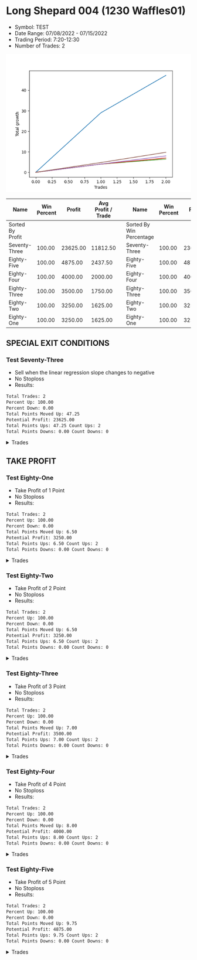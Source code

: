 # Long Shepard 004 (1230 Waffles01) 
- Symbol: TEST
- Date Range: 07/08/2022 - 07/15/2022
- Trading Period: 7:20-12:30
- Number of Trades: 2

![Plot](LongShepard004(1230Waffles01)TEST.png)

| Name | Win Percent | Profit | Avg Profit / Trade |     | Name | Win Percent | Profit | Avg Profit / Trade |
| ---- | ----------- | ------ | ------------------ | --- | ---- | ----------- | ------ | ------------------ |
| Sorted By <br> Profit | | | | | Sorted By <br> Win Percentage ||||
| Seventy-Three | 100.00 | 23625.00 | 11812.50 |     | Seventy-Three | 100.00 | 23625.00 | 11812.50 |
| Eighty-Five | 100.00 | 4875.00 | 2437.50 |     | Eighty-Five | 100.00 | 4875.00 | 2437.50 |
| Eighty-Four | 100.00 | 4000.00 | 2000.00 |     | Eighty-Four | 100.00 | 4000.00 | 2000.00 |
| Eighty-Three | 100.00 | 3500.00 | 1750.00 |     | Eighty-Three | 100.00 | 3500.00 | 1750.00 |
| Eighty-Two | 100.00 | 3250.00 | 1625.00 |     | Eighty-Two | 100.00 | 3250.00 | 1625.00 |
| Eighty-One | 100.00 | 3250.00 | 1625.00 |     | Eighty-One | 100.00 | 3250.00 | 1625.00 |

## SPECIAL EXIT CONDITIONS 

### Test Seventy-Three
* Sell when the linear regression slope changes to negative
* No Stoploss
* Results:
```
Total Trades: 2
Percent Up: 100.00
Percent Down: 0.00
Total Points Moved Up: 47.25
Potential Profit: 23625.00
Total Points Ups: 47.25 Count Ups: 2
Total Points Downs: 0.00 Count Downs: 0
```

<details><summary>Trades</summary>

<code>In: 2022-07-13 07:30:00		Out: 2022-07-13 07:59:55		Total Position Time: 29:55		Total Move Up: 29.00		Total to Date: 29.00</code> <br />
<code>In: 2022-07-13 07:35:00		Out: 2022-07-13 08:04:55		Total Position Time: 29:55		Total Move Up: 18.25		Total to Date: 47.25</code> <br />


</details>

## TAKE PROFIT

### Test Eighty-One
* Take Profit of 1 Point
* No Stoploss
* Results:
```
Total Trades: 2
Percent Up: 100.00
Percent Down: 0.00
Total Points Moved Up: 6.50
Potential Profit: 3250.00
Total Points Ups: 6.50 Count Ups: 2
Total Points Downs: 0.00 Count Downs: 0
```

<details><summary>Trades</summary>

<code>In: 2022-07-13 07:30:00		Out: 2022-07-13 07:31:20		Total Position Time: 01:20		Total Move Up: 4.00		Total to Date: 4.00</code> <br />
<code>In: 2022-07-13 07:35:00		Out: 2022-07-13 07:35:10		Total Position Time: 00:10		Total Move Up: 2.50		Total to Date: 6.50</code> <br />


</details>

### Test Eighty-Two
* Take Profit of 2 Point
* No Stoploss
* Results:
```
Total Trades: 2
Percent Up: 100.00
Percent Down: 0.00
Total Points Moved Up: 6.50
Potential Profit: 3250.00
Total Points Ups: 6.50 Count Ups: 2
Total Points Downs: 0.00 Count Downs: 0
```

<details><summary>Trades</summary>

<code>In: 2022-07-13 07:30:00		Out: 2022-07-13 07:31:20		Total Position Time: 01:20		Total Move Up: 4.00		Total to Date: 4.00</code> <br />
<code>In: 2022-07-13 07:35:00		Out: 2022-07-13 07:35:10		Total Position Time: 00:10		Total Move Up: 2.50		Total to Date: 6.50</code> <br />


</details>

### Test Eighty-Three
* Take Profit of 3 Point
* No Stoploss
* Results:
```
Total Trades: 2
Percent Up: 100.00
Percent Down: 0.00
Total Points Moved Up: 7.00
Potential Profit: 3500.00
Total Points Ups: 7.00 Count Ups: 2
Total Points Downs: 0.00 Count Downs: 0
```

<details><summary>Trades</summary>

<code>In: 2022-07-13 07:30:00		Out: 2022-07-13 07:31:20		Total Position Time: 01:20		Total Move Up: 4.00		Total to Date: 4.00</code> <br />
<code>In: 2022-07-13 07:35:00		Out: 2022-07-13 07:35:15		Total Position Time: 00:15		Total Move Up: 3.00		Total to Date: 7.00</code> <br />


</details>

### Test Eighty-Four
* Take Profit of 4 Point
* No Stoploss
* Results:
```
Total Trades: 2
Percent Up: 100.00
Percent Down: 0.00
Total Points Moved Up: 8.00
Potential Profit: 4000.00
Total Points Ups: 8.00 Count Ups: 2
Total Points Downs: 0.00 Count Downs: 0
```

<details><summary>Trades</summary>

<code>In: 2022-07-13 07:30:00		Out: 2022-07-13 07:31:20		Total Position Time: 01:20		Total Move Up: 4.00		Total to Date: 4.00</code> <br />
<code>In: 2022-07-13 07:35:00		Out: 2022-07-13 07:35:20		Total Position Time: 00:20		Total Move Up: 4.00		Total to Date: 8.00</code> <br />


</details>

### Test Eighty-Five
* Take Profit of 5 Point
* No Stoploss
* Results:
```
Total Trades: 2
Percent Up: 100.00
Percent Down: 0.00
Total Points Moved Up: 9.75
Potential Profit: 4875.00
Total Points Ups: 9.75 Count Ups: 2
Total Points Downs: 0.00 Count Downs: 0
```

<details><summary>Trades</summary>

<code>In: 2022-07-13 07:30:00		Out: 2022-07-13 07:31:25		Total Position Time: 01:25		Total Move Up: 4.75		Total to Date: 4.75</code> <br />
<code>In: 2022-07-13 07:35:00		Out: 2022-07-13 07:35:25		Total Position Time: 00:25		Total Move Up: 5.00		Total to Date: 9.75</code> <br />


</details>